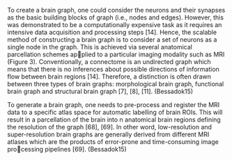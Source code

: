 To create a brain graph, one could consider the neurons and their synapses as the basic building blocks of graph (i.e., nodes and edges). However, this was demonstrated to be a computationally expensive task as it requires an intensive data acquisition and processing steps [14]. Hence, the scalable method of constructing a brain graph is to consider a set of neurons as a single node in the graph. This is achieved via several anatomical parcellation schemes applied to a particular imaging modality such as MRI (Figure 3). Conventionally, a connectome is an undirected graph which means that there is no inferences about possible directions of information flow between brain regions [14]. Therefore, a distinction is often drawn between three types of brain graphs: morphological brain graph, functional brain graph and structural brain graph [7], [8], [11].
(Bessadok15)

To generate a brain graph, one needs to pre-process and register the MRI data to a specific atlas space for automatic labelling of brain ROIs. This will result in a parcellation of the brain into n anatomical brain regions defining the resolution of the graph [68], [69]. In other word, low-resolution and super-resolution brain graphs are generally derived from different MRI atlases which are the products of error-prone and time-consuming image processing pipelines [69].
(Bessadok15)






